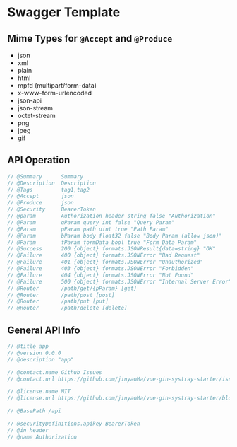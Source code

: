 # Swagger Template

## Mime Types for `@Accept` and `@Produce`

- json
- xml
- plain
- html
- mpfd (multipart/form-data)
- x-www-form-urlencoded
- json-api
- json-stream
- octet-stream
- png
- jpeg
- gif

## API Operation

``` go
// @Summary      Summary
// @Description  Description
// @Tags         tag1,tag2
// @Accept       json
// @Produce      json
// @Security     BearerToken
// @param        Authorization header string false "Authorization"
// @Param        qParam query int false "Query Param"
// @Param        pParam path uint true "Path Param"
// @Param        bParam body float32 false "Body Param (allow json)"
// @Param        fParam formData bool true "Form Data Param"
// @Success      200 {object} formats.JSONResult{data=string} "OK"
// @Failure      400 {object} formats.JSONError "Bad Request"
// @Failure      401 {object} formats.JSONError "Unauthorized"
// @Failure      403 {object} formats.JSONError "Forbidden"
// @Failure      404 {object} formats.JSONError "Not Found"
// @Failure      500 {object} formats.JSONError "Internal Server Error"
// @Router       /path/get/{pParam} [get]
// @Router       /path/post [post]
// @Router       /path/put [put]
// @Router       /path/delete [delete]
```

## General API Info

``` go
// @title app
// @version 0.0.0
// @description "app"

// @contact.name Github Issues
// @contact.url https://github.com/jinyaoMa/vue-gin-systray-starter/issues

// @license.name MIT
// @license.url https://github.com/jinyaoMa/vue-gin-systray-starter/blob/main/LICENSE

// @BasePath /api

// @securityDefinitions.apikey BearerToken
// @in header
// @name Authorization
```
